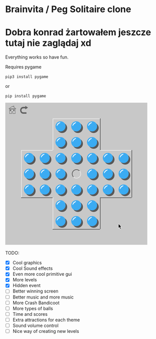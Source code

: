 # Brainvita / Peg Solitaire clone
# Dobra konrad żartowałem jeszcze tutaj nie zaglądaj xd
Everything works so have fun.

Requires pygame
```
pip3 install pygame
```
or
```
pip install pygame
```
![game in action](demo.gif)

 TODO:
- [x] Cool graphics
- [x] Cool Sound effects
- [x] Even more cool primitive gui
- [x] More levels
- [x] Hidden event
- [ ] Better winning screen
- [ ] Better music and more music
- [ ] More Crash Bandicoot
- [ ] More types of balls
- [ ] Time and scores
- [ ] Extra attractions for each theme
- [ ] Sound volume control
- [ ] Nice way of creating new levels
